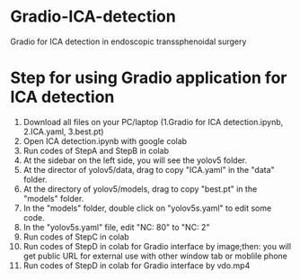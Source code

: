 # Gradio-ICA-detection
Gradio for ICA detection in endoscopic transsphenoidal surgery
# Step for using Gradio application for ICA detection 
1. Download all files on your PC/laptop (1.Gradio for ICA detection.ipynb, 2.ICA.yaml, 3.best.pt)
2. Open ICA detection.ipynb with google colab 
3. Run codes of StepA and StepB in colab
4. At the sidebar on the left side, you will see the yolov5 folder.
5. At the director of yolov5/data, drag to copy "ICA.yaml" in the "data" folder.
6. At the directory of yolov5/models, drag to copy "best.pt" in the "models" folder.
7. In the "models" folder, double click on "yolov5s.yaml" to edit some code.
8. In the "yolov5s.yaml" file, edit "NC: 80" to "NC: 2"
9. Run codes of StepC in colab
10. Run codes of StepD in colab for Gradio interface by image;then: you will get public URL for external use with other window tab or moblile phone
11. Run codes of StepD in colab for Gradio interface by vdo.mp4 
